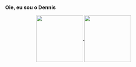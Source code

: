 ### Oie, eu sou o Dennis 

<div align="center">
  <a href="https://github.com/Dennis-Fellipe">
  <img align="center" height="150em"  src="https://github-readme-stats.vercel.app/api?username=Dennis-Fellipe&show_icons=true&theme=merko&include_all_commits=true&count_private=true"/>
  <img align="center" height="150em" src="https://github-readme-stats.vercel.app/api/top-langs/?username=Dennis-Fellipe&langs_count=8&layout=compact&langs_count=7&theme=merko"/>
</div>

